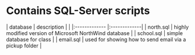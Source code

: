 # Contains SQL-Server scripts

|   database      |  description          |   |
|:------------- |:-------------|
| north.sql      | highly modified version of Microsoft NorthWind database |
| school.sql      | simple database for class |
| email.sql      | used for showing how to send email via a pickup folder |
